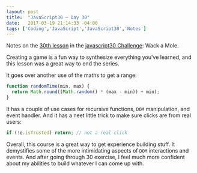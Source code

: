 ```yaml
---
layout: post
title:  "JavaScript30 – Day 30"
date:   2017-03-19 21:14:33 -04:00
tags: ['Coding','JavaScript','JavaScript30','Notes']
---
```


Notes on the [30th lesson][git] in the [javascript30 Challenge][js30]: Wack a Mole.

Creating a game is a fun way to synthesize everything you've learned, and this lesson was a great way to end the series.

It goes over another use of the maths to get a range:

```js
function randomTime(min, max) {
  return Math.round((Math.random() * (max - min)) + min);
}
```

It has a couple of use cases for recursive functions, `DOM` manipulation, and event handler. And it has a neet little trick to make sure clicks are from real users:

```js
if (!e.isTrusted) return; // not a real click
```

Overall, this course is a great way to get experience building stuff. It demystifies some of the more intimidating aspects of `DOM` interactions and events. And after going through 30 exercise, I feel much more confident about my abilities to build whatever I can come up with.

[js30]:https://javascript30.com
[git]:https://github.com/memoblue/JavaScript30/blob/master/30-whack-a-mole/index.html
